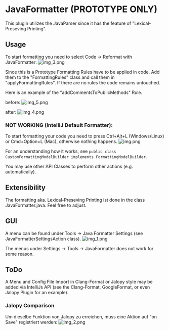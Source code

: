 # JavaFormatter (PROTOTYPE ONLY)

This plugin utilizes the JavaParser since it has the feature of "Lexical-Preseving Printing".

## Usage
To start formatting you need to select Code -> Reformat with JavaFormatter:
![img_3.png](img_3.png)

Since this is a Prototype Formatting Rules have to be applied in code. Add them to the "FormattingRules" class and call them in "applyFormattingRules". If there are no rules the code remains untouched.

Here is an example of the "addCommentsToPublicMethods" Rule.

before:
![img_5.png](img_5.png)

after:
![img_4.png](img_4.png)

### NOT WORKING (IntelliJ Default Formatter):
To start formatting your code you need to press Ctrl+Alt+L (Windows/Linux) or Cmd+Option+L (Mac), otherwise nothing happens. 
![img.png](img.png)

For an understanding how it works, see `public class CustomFormattingModelBuilder implements FormattingModelBuilder`.

You may use other API Classes to perform other actions (e.g. automatically).

## Extensibility

The formatting aka. Lexical-Preseving Printing ist done in the class JavaFormatter.java. Feel free to adjust.

## GUI
A menu can be found under Tools -> Java Formatter Settings (see JavaFormatterSettingsAction class).
![img_1.png](img_1.png)

The menus under Settings -> Tools -> JavaFormatter does not work for some reason.

## ToDo
A Menu and Config File Import in Clang-Format or Jalopy style may be added via IntelliJs API (see the Clang-Format, GoogleFormat, or even Jalopy Plugin for an example).

### Jalopy Comparison
Um dieselbe Funktion von Jalopy zu erreichen, muss eine Aktion auf "on Save" registriert werden:
![img_2.png](img_2.png)